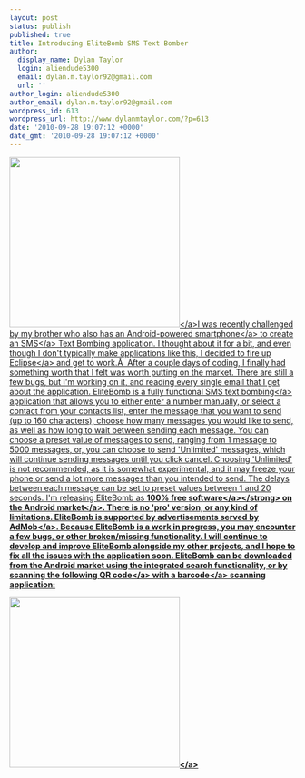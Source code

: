 ```yaml
---
layout: post
status: publish
published: true
title: Introducing EliteBomb SMS Text Bomber
author:
  display_name: Dylan Taylor
  login: aliendude5300
  email: dylan.m.taylor92@gmail.com
  url: ''
author_login: aliendude5300
author_email: dylan.m.taylor92@gmail.com
wordpress_id: 613
wordpress_url: http://www.dylanmtaylor.com/?p=613
date: '2010-09-28 19:07:12 +0000'
date_gmt: '2010-09-28 19:07:12 +0000'
---
```

<p><a href="http:&#47;&#47;www.dylanmtaylor.com&#47;wp-content&#47;uploads&#47;2010&#47;09&#47;nuke-clear-bright.png"><img class="alignleft size-medium wp-image-615" title="EliteBomb SMS Text Bomber Logo" src="http:&#47;&#47;www.dylanmtaylor.com&#47;wp-content&#47;uploads&#47;2010&#47;11&#47;nuke-clear-bright.pngw300" alt="" width="300" height="300" &#47;><&#47;a>I was recently challenged by my brother who also has an Android-powered <a class="zem_slink" title="Smartphone" rel="wikipedia" href="http:&#47;&#47;en.wikipedia.org&#47;wiki&#47;Smartphone">smartphone<&#47;a> to create an <a class="zem_slink" title="SMS" rel="wikipedia" href="http:&#47;&#47;en.wikipedia.org&#47;wiki&#47;SMS">SMS<&#47;a> Text Bombing application. I thought about it for a bit, and even though I don't typically make applications like this, I decided to fire up <a class="zem_slink" title="Eclipse (software)" rel="homepage" href="http:&#47;&#47;www.eclipse.org&#47;">Eclipse<&#47;a> and get to work.&Acirc;&nbsp; After a couple days of coding, I finally had something worth that I felt was worth putting on the market. There are still a few bugs, but I'm working on it, and reading every single email that I get about the application. EliteBomb is a fully functional SMS <a class="zem_slink" title="E-mail bomb" rel="wikipedia" href="http:&#47;&#47;en.wikipedia.org&#47;wiki&#47;E-mail_bomb">text bombing<&#47;a> application that allows you to either enter a number manually, or select a contact from your contacts list, enter the message that you want to send (up to 160 characters), choose how many messages you would like to send, as well as how long to wait between sending each message. You can choose a preset value of messages to send, ranging from 1 message to 5000 messages, or, you can choose to send 'Unlimited' messages, which will continue sending messages until you click cancel. Choosing 'Unlimited' is not recommended, as it is somewhat experimental, and it may freeze your phone or send a lot more messages than you intended to send. The delays between each message can be set to preset values between 1 and 20 seconds. I'm releasing EliteBomb as <strong>100% free <a class="zem_slink" title="Computer software" rel="wikipedia" href="http:&#47;&#47;en.wikipedia.org&#47;wiki&#47;Computer_software">software<&#47;a><&#47;strong> on the <a class="zem_slink" title="Android Market" rel="homepage" href="http:&#47;&#47;www.android.com&#47;market&#47;">Android market<&#47;a>. There is no 'pro' version, or any kind of limitations. EliteBomb is supported by advertisements served by <a class="zem_slink" title="AdMob" rel="homepage" href="http:&#47;&#47;admob.com">AdMob<&#47;a>. Because EliteBomb is a work in progress, you may encounter a few bugs, or other broken&#47;missing functionality. I will continue to develop and improve EliteBomb alongside my other projects, and I hope to fix all the issues with the application soon. EliteBomb can be downloaded from the Android market using the integrated search functionality, or by scanning the following <a class="zem_slink" title="QR Code" rel="wikipedia" href="http:&#47;&#47;en.wikipedia.org&#47;wiki&#47;QR_Code">QR code<&#47;a> with a <a class="zem_slink" title="Barcode" rel="wikipedia" href="http:&#47;&#47;en.wikipedia.org&#47;wiki&#47;Barcode">barcode<&#47;a> scanning application:</p>
<p><a href="http:&#47;&#47;www.dylanmtaylor.com&#47;wp-content&#47;uploads&#47;2010&#47;09&#47;elitebomb-qr.png"><img class="alignleft size-medium wp-image-620" title="EliteBomb Market QR Code" src="http:&#47;&#47;www.dylanmtaylor.com&#47;wp-content&#47;uploads&#47;2010&#47;11&#47;elitebomb-qr.pngw300" alt="" width="300" height="300" &#47;><&#47;a></p>
